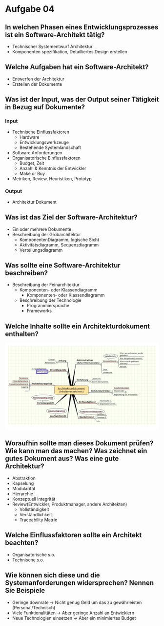 # Aufgabe 04

## In welchen Phasen eines Entwicklungsprozesses ist ein Software-Architekt tätig?
* Technischer Systementwurf Architektur
* Komponenten spezifikation, Detailliertes Design erstellen

## Welche Aufgaben hat ein Software-Architekt?
* Entwerfen der Architektur
* Erstellen der Dokumente

## Was ist der Input, was der Output seiner Tätigkeit in Bezug auf Dokumente?
### Input
* Technische Einflussfaktoren
  * Hardware
  * Entwicklungswerkzeuge
  * Bestehende Systemlandschaft
* Software Anforderungen
* Organisatorische Einflussfaktoren
  * Budget, Zeit
  * Anzahl & Kenntnis der Entwickler
  * Make or Buy
* Metriken, Review, Heuristiken, Prototyp

### Output
* Architektur Dokument

## Was ist das Ziel der Software-Architektur?
* Ein oder mehrere Dokumente
* Beschreibung der Grobarchitektur
  * KomponentenDiagramm, logische Sicht 
  * Aktivitätsdiagramm, Sequenzdiagramm
  * Verteilungsdiagramm

## Was sollte eine Software-Architektur beschreiben?
* Beschreibung der Feinarchitektur
  * Komponenten- oder Klassendiagramm 
    * Komponenten- oder Klassendiagramm
  * Beschreibung der Technologie
    * Programmiersprache
    * Frameworks

## Welche Inhalte sollte ein Architekturdokument enthalten?
![alt text](https://github.com/SoenkeSobott/SWAR/blob/master/SWAR-02/images/ArchitekturDokument.png "ArchitekturDokument")

## Woraufhin sollte man dieses Dokument prüfen? Wie kann man das machen? Was zeichnet ein gutes Dokument aus? Was eine gute Architektur?
* Abstraktion
* Kapselung
* Modularität
* Hierarchie
* Konzeptuell Integrität
* Review(Entwickler, Produktmanager, andere Architekten)
  * Vollständigkeit
  * Verständlichkeit
  * Traceability Matrix

## Welche Einflussfaktoren sollte ein Architekt beachten?
* Organisatorische s.o.
* Technische s.o.

## Wie können sich diese und die Systemanforderungen widersprechen? Nennen Sie Beispiele
* Geringe downrate -> Nicht genug Geld um das zu gewährleisten (Personal/Technisch)
* Viele Funktionalitäten -> Aber geringe Anzahl an Entwicklern
* Neue Technologien einsetzen -> Aber ein minimiertes Budget
